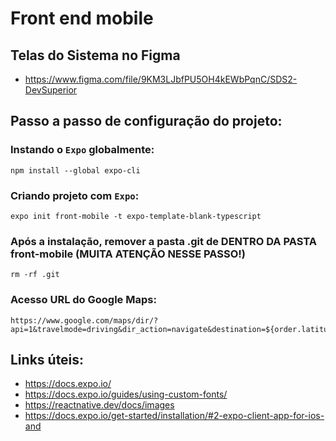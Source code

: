 # Front end mobile 

## Telas do Sistema no Figma
 
 - https://www.figma.com/file/9KM3LJbfPU5OH4kEWbPqnC/SDS2-DevSuperior

## Passo a passo de configuração do projeto:

### Instando o `Expo` globalmente:
````
npm install --global expo-cli
``````

### Criando projeto com `Expo`:
``````
expo init front-mobile -t expo-template-blank-typescript 
``````

### Após a instalação, remover a pasta .git de DENTRO DA PASTA front-mobile (MUITA ATENÇÃO NESSE PASSO!)
```
rm -rf .git
``````

### Acesso URL do Google Maps:
``````
https://www.google.com/maps/dir/?api=1&travelmode=driving&dir_action=navigate&destination=${order.latitude},${order.longitude}
``````


## Links úteis:
- https://docs.expo.io/
- https://docs.expo.io/guides/using-custom-fonts/
- https://reactnative.dev/docs/images
- https://docs.expo.io/get-started/installation/#2-expo-client-app-for-ios-and
